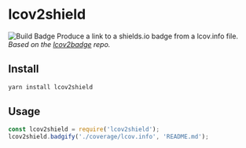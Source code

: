 # lcov2shield
![Build Badge](https://img.shields.io/badge/coverage-59%-yellow.svg)
Produce a link to a shields.io badge from a lcov.info file.
*Based on the [lcov2badge](https://github.com/albanm/lcov2badge) repo.*

## Install
```sh
yarn install lcov2shield
```

## Usage
```javascript
const lcov2shield = require('lcov2shield');
lcov2shield.badgify('./coverage/lcov.info', 'README.md');
```
